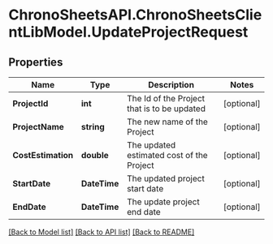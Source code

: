 
# ChronoSheetsAPI.ChronoSheetsClientLibModel.UpdateProjectRequest

## Properties

Name | Type | Description | Notes
------------ | ------------- | ------------- | -------------
**ProjectId** | **int** | The Id of the Project that is to be updated | [optional] 
**ProjectName** | **string** | The new name of the Project | [optional] 
**CostEstimation** | **double** | The updated estimated cost of the Project | [optional] 
**StartDate** | **DateTime** | The updated project start date | [optional] 
**EndDate** | **DateTime** | The update project end date | [optional] 

[[Back to Model list]](../README.md#documentation-for-models)
[[Back to API list]](../README.md#documentation-for-api-endpoints)
[[Back to README]](../README.md)

